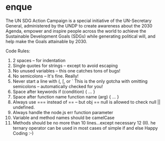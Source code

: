 # enque
The UN SDG Action Campaign is a special initiative of the UN-Secretary General, administered by the UNDP to create awareness about the 2030 Agenda, empower and inspire people across the world to achieve the Sustainable Development Goals (SDGs) while generating political will, and help make the Goals attainable by 2030.  

Code Rules:

1. 2 spaces – for indentation
2. Single quotes for strings – except to avoid escaping
3. No unused variables – this one catches tons of bugs!
4. No semicolons – It's fine. Really!
5. Never start a line with (, [, or ` This is the only gotcha with omitting semicolons – automatically checked for you!
6. Space after keywords if (condition) { ... }
7. Space after function name function name (arg) { ... }
8. Always use === instead of == – but obj == null is allowed to check null || undefined.
9. Always handle the node.js err function parameter
10. Variable and method names should be camelCase
11. Methods should be no more than 10 lines...except necessary
12 (II). he ternary operator can be used in most cases of simple if and else
Happy Coding :-)
